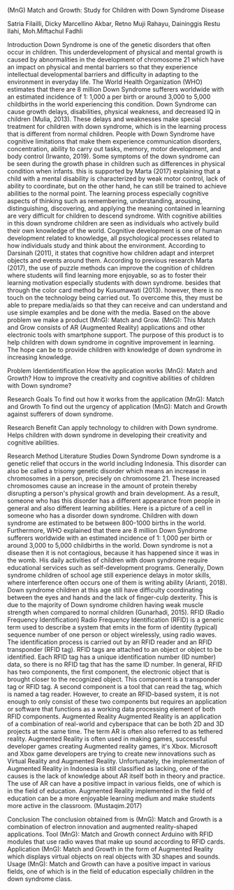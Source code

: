  (MnG) Match and Growth: Study for Children with Down Syndrome Disease

Satria Filailli, Dicky Marcellino Akbar, Retno Muji Rahayu, Daininggis Restu Ilahi, Moh.Miftachul Fadhli

Introduction
	Down Syndrome is one of the genetic disorders that often occur in children. This underdevelopment of physical and mental growth is caused by abnormalities in the development of chromosome 21 which have an impact on physical and mental barriers so that they experience intellectual developmental barriers and difficulty in adapting to the environment in everyday life. The World Health Organization (WHO) estimates that there are 8 million Down Syndrome sufferers worldwide with an estimated incidence of 1: 1,000 a per birth or around 3,000 to 5,000 childbirths in the world experiencing this condition. Down Syndrome can cause growth delays, disabilities, physical weakness, and decreased IQ in children (Mulia, 2013). These delays and weaknesses make special treatment for children with down syndrome, which is in the learning process that is different from normal children.	 People with Down Syndrome have cognitive limitations that make them experience communication disorders, concentration, ability to carry out tasks, memory, motor development, and body control (Irwanto, 2019). Some symptoms of the down syndrome can be seen during the growth phase in children such as differences in physical condition when infants. this is supported by Marta (2017) explaining that a child with a mental disability is characterized by weak motor control, lack of ability to coordinate, but on the other hand, he can still be trained to achieve abilities to the normal point.  The learning process especially cognitive aspects of thinking such as remembering, understanding, arousing, distinguishing, discovering, and applying the meaning contained in learning are very difficult for children to descend syndrome. With cognitive abilities in this down syndrome children are seen as individuals who actively build their own knowledge of the world. Cognitive development is one of human development related to knowledge, all psychological processes related to how individuals study and think about the environment. According to Darsinah (2011), it states that cognitive how children adapt and interpret objects and events around them.
According to previous research Marta (2017), the use of puzzle methods can improve the cognition of children where students will find learning more enjoyable, so as to foster their learning motivation especially students with down syndrome. besides that through the color card method by Kusumawati (2013). however, there is no touch on the technology being carried out. To overcome this, they must be able to prepare media/aids so that they can receive and can understand and use simple examples and be done with the media.
Based on the above problem we make a product (MnG): Match and Grow. (MnG): This Match and Grow consists of AR (Augmented Reality) applications and other electronic tools with smartphone support. The purpose of this product is to help children with down syndrome in cognitive improvement in learning. The hope can be to provide children with knowledge of down syndrome in increasing knowledge.

Problem Identidentification
How the application works (MnG): Match and Growth?
How to improve the creativity and cognitive abilities of children with Down syndrome?

Research Goals
To find out how it works from the application (MnG): Match and Growth
To find out the urgency of application (MnG): Match and Growth against sufferers of down syndrome.

Research Benefit
Can apply technology to children with Down syndrome.
Helps children with down syndrome in developing their creativity and cognitive abilities.

Research Method
Literature Studies
Down Syndrome
Down syndrome is a genetic relief that occurs in the world including Indonesia. This disorder can also be called a trisomy genetic disorder which means an increase in chromosomes in a person, precisely on chromosome 21. These increased chromosomes cause an increase in the amount of protein thereby disrupting a person's physical growth and brain development. As a result, someone who has this disorder has a different appearance from people in general and also different learning abilities. Here is a picture of a cell in someone who has a disorder down syndrome.
Children with down syndrome are estimated to be between 800-1000 births in the world. Furthermore, WHO explained that there are 8 million Down Syndrome sufferers worldwide with an estimated incidence of 1: 1,000 per birth or around 3,000 to 5,000 childbirths in the world. Down syndrome is not a disease then it is not contagious, because it has happened since it was in the womb. His daily activities of children with down syndrome require educational services such as self-development programs. Generally, Down syndrome children of school age still experience delays in motor skills, where interference often occurs one of them is writing ability (Arianti, 2018). Down syndrome children at this age still have difficulty coordinating between the eyes and hands and the lack of finger-culp dexterity. This is due to the majority of Down syndrome children having weak muscle strength when compared to normal children (Gunarhadi, 2015).
RFID (Radio Frequency Identification)
	Radio Frequency Identification (RFID) is a generic term used to describe a system that emits in the form of identity (typical) sequence number of one person or object wirelessly, using radio waves. The identification process is carried out by an RFID reader and an RFID transponder (RFID tag). RFID tags are attached to an object or object to be identified. Each RFID tag has a unique identification number (ID number) data, so there is no RFID tag that has the same ID number. In general, RFID has two components, the first component, the electronic object that is brought closer to the recognized object. This component is a transponder tag or RFID tag. A second component is a tool that can read the tag, which is named a tag reader. However, to create an RFID-based system, it is not enough to only consist of these two components but requires an application or software that functions as a working data processing element of both RFID components.
Augmented Reality
Augmented Reality is an application of a combination of real-world and cyberspace that can be both 2D and 3D projects at the same time. The term AR is often also referred to as tethered reality. Augmented Reality is often used in making games, successful developer games creating Augmented reality games, it's Xbox. Microsoft and Xbox game developers are trying to create new innovations such as Virtual Reality and Augmented Reality. Unfortunately, the implementation of Augmented Reality in Indonesia is still classified as lacking, one of the causes is the lack of knowledge about AR itself both in theory and practice. The use of AR can have a positive impact in various fields, one of which is in the field of education. Augmented Reality implemented in the field of education can be a more enjoyable learning medium and make students more active in the classroom. (Mustaqim.2017)


Conclusion
	The conclusion obtained from is (MnG): Match and Growth is a combination of electron innovation and augmented reality-shaped applications. Tool (MnG): Match and Growth connect Arduino with RFID modules that use radio waves that make up sound according to RFID cards. Application (MnG): Match and Growth in the form of Augmented Reality which displays virtual objects on real objects with 3D shapes and sounds. Usage (MnG): Match and Growth can have a positive impact in various fields, one of which is in the field of education especially children in the down syndrome class.

